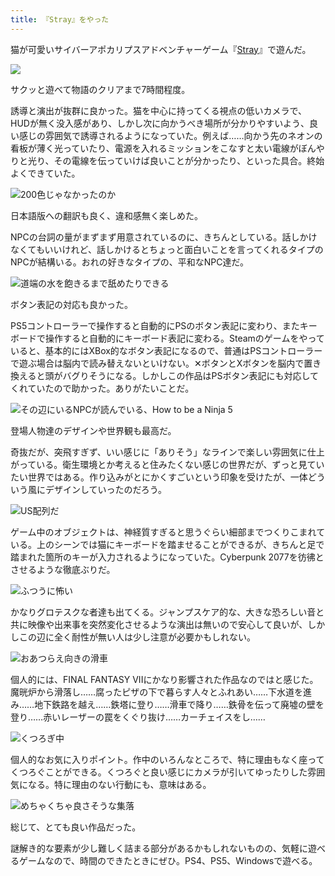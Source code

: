```yaml
---
title: 『Stray』をやった
---
```

猫が可愛いサイバーアポカリプスアドベンチャーゲーム『[Stray](https://store.steampowered.com/app/1332010/Stray/?l=japanese)』で遊んだ。

![](https://lh6.googleusercontent.com/TgeEb0DATHnmhEGveTxW7HToQGP_Rib_oWSlWTcbU8OxuHY0PYfuuV4HAt5WyWt87rWfb7gSAvK2AU-oFynkByLBMxyfW3Z0_i5gd-HH6GUHFr9loDgkzf4f-wFFyNnZ1UmQI2cvfmR3e5NFk1k)

サクッと遊べて物語のクリアまで7時間程度。

誘導と演出が抜群に良かった。猫を中心に持ってくる視点の低いカメラで、HUDが無く没入感があり、しかし次に向かうべき場所が分かりやすいよう、良い感じの雰囲気で誘導されるようになっていた。例えば……向かう先のネオンの看板が薄く光っていたり、電源を入れるミッションをこなすと太い電線がぼんやりと光り、その電線を伝っていけば良いことが分かったり、といった具合。終始よくできていた。

![](https://lh5.googleusercontent.com/yj_Kjx5HFlO3CJv56sYMBdXnPpvMKdgdJOVcx6zgGueQMxb0-T56M3gQfa_j0O_B70S6MEhGlx-xOLcAi5RnIfKdLXy9k3pwsI76TPk6fBNBz1dZrLd-Y6WZxSi0jwACrH3O2yOvFuveghPSgCE "200色じゃなかったのか")

日本語版への翻訳も良く、違和感無く楽しめた。

NPCの台詞の量がまずまず用意されているのに、きちんとしている。話しかけなくてもいいけれど、話しかけるとちょっと面白いことを言ってくれるタイプのNPCが結構いる。おれの好きなタイプの、平和なNPC達だ。

![](https://lh3.googleusercontent.com/cY1GnWNOsijRwFbPWvrCRwaINFHbtaYlDIP7fAKOFnzhis1u2zoPp8c_ISIl83IZr-ZeriMidpqAiGPszrsp2bwtLFA4ULYW1HWuayHsemFB2bA2XAQbcQ_GCy6U88PPSJm7kpJCp5HqsHsDsjw "道端の水を飽きるまで舐めたりできる")

ボタン表記の対応も良かった。

PS5コントローラーで操作すると自動的にPSのボタン表記に変わり、またキーボードで操作すると自動的にキーボード表記に変わる。Steamのゲームをやっていると、基本的にはXBox的なボタン表記になるので、普通はPSコントローラーで遊ぶ場合は脳内で読み替えないといけない。✕ボタンとXボタンを脳内で置き換えると頭がバグりそうになる。しかしこの作品はPSボタン表記にも対応してくれていたので助かった。ありがたいことだ。

![](https://lh6.googleusercontent.com/CIjGeYE0Asi8_lkyk-JW0-BgOp4rPZunubocAC-5f8NWtu8Vi29IY9Jy6-YBtdVxbcBALd5N_pKgTAqzouFsFIk-YrSpPXngT0khGUFw6we5FK7ZX0ykw1ZZCPX9nEaY2xzJf1lfchyLzcRuL2A "その辺にいるNPCが読んでいる、How to be a Ninja 5")

登場人物達のデザインや世界観も最高だ。

奇抜だが、突飛すぎず、いい感じに「ありそう」なラインで楽しい雰囲気に仕上がっている。衛生環境とか考えると住みたくない感じの世界だが、ずっと見ていたい世界ではある。作り込みがとにかくすごいという印象を受けたが、一体どういう風にデザインしていったのだろう。

![](https://lh4.googleusercontent.com/TW0YQHEg7pqFS3DwtOxmczdUDlOsAMf8VHVJERpPu7GQKS6XBXmWtCoo4lPNUe2LJ7M1DaaNNLGg6xIED6P9HgWx55OQ3FPwALHcWYAjc7qNRUL7bGE42XLTWUbgqneWZRmkHqBFauNJ_hzdxME "US配列だ")

ゲーム中のオブジェクトは、神経質すぎると思うぐらい細部までつくりこまれている。上のシーンでは猫にキーボードを踏ませることができるが、きちんと足で踏まれた箇所のキーが入力されるようになっていた。Cyberpunk 2077を彷彿とさせるような徹底ぶりだ。

![](https://lh4.googleusercontent.com/IP0K7D4dItSIlqfueQ-CcdJ06VUZkNksZAbf3O2EiH4eIAdp4Xf67-VKX-EyMBVIOwPyRrRAzMzILXOFGpyn6dbuP2_Yjh_ZFPNm3xYqLqKSrc0ULKnBimf0CJT9sicSq4v-O_AyQGVBPd0KD7E "ふつうに怖い")

かなりグロテスクな者達も出てくる。ジャンプスケア的な、大きな恐ろしい音と共に映像や出来事を突然変化させるような演出は無いので安心して良いが、しかしこの辺に全く耐性が無い人は少し注意が必要かもしれない。

![](https://lh3.googleusercontent.com/Tam5vwluvXRIkMQXqC7SejoCF_Pe4LWGHyZn5CCPEt3QWnV5y3kDeclWbX87zaxUjBQEJwb5JqlydiQorjVWd3yGZYy-4Qe-o3DlupgLKN6cqRFk_aDuhOXPEU05MC9y59HTzSJS882CIUTLVaw "おあつらえ向きの滑車")

個人的には、FINAL FANTASY VIIにかなり影響された作品なのではと感じた。魔晄炉から滑落し……腐ったピザの下で暮らす人々とふれあい……下水道を進み……地下鉄路を越え……鉄塔に登り……滑車で降り……鉄骨を伝って廃墟の壁を登り……赤いレーザーの罠をくぐり抜け……カーチェイスをし……

![](https://lh4.googleusercontent.com/pgEIR3TSj2i9Vs3h3vJ05wkDCd7MHV3UkarfrKPl9pL6NmN78QOjdPpCOgn-ThS3kipUmzL_mqoBFFQAhYTNcBA78S4aeSRX2fRU_BSHj3UcHuaHFoUqQsbKL97pMwT9vU1VvS0KoT8nci82kFg "くつろぎ中")

個人的なお気に入りポイント。作中のいろんなところで、特に理由もなく座ってくつろぐことができる。くつろぐと良い感じにカメラが引いてゆったりした雰囲気になる。特に理由のない行動にも、意味はある。

![](https://lh6.googleusercontent.com/W1CLvnKPTzRPHlDv5DoX-iygY4dX8gdfEFxtzh96rEZx5w0Gi3MLIIo_XGm3BJzO2ub8lA9zbP70HNpF7lBR1NRKBs0JBEVodDEE4udKoMyDcE5Q5uwAkN78gCwv4hWN4M-bSGP0wurbjXE2icU "めちゃくちゃ良さそうな集落")

総じて、とても良い作品だった。

謎解き的な要素が少し難しく詰まる部分があるかもしれないものの、気軽に遊べるゲームなので、時間のできたときにぜひ。PS4、PS5、Windowsで遊べる。
